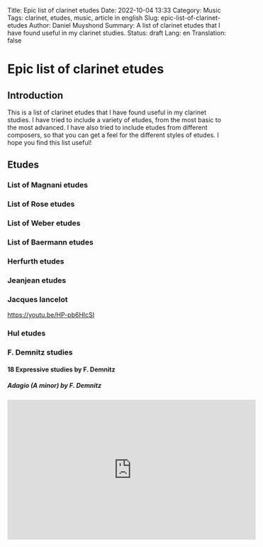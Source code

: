 Title: Epic list of clarinet etudes
Date: 2022-10-04 13:33
Category: Music
Tags: clarinet, etudes, music, article in english
Slug: epic-list-of-clarinet-etudes
Author: Daniel Muyshond
Summary: A list of clarinet etudes that I have found useful in my clarinet studies.
Status: draft
Lang: en
Translation: false

# Epic list of clarinet etudes

## Introduction

This is a list of clarinet etudes that I have found useful in my clarinet studies. I have tried to include a variety of etudes, from the most basic to the most advanced. I have also tried to include etudes from different composers, so that you can get a feel for the different styles of etudes. I hope you find this list useful!

## Etudes

### List of Magnani etudes

### List of Rose etudes

### List of Weber etudes

### List of Baermann etudes

### Herfurth etudes

### Jeanjean etudes

### Jacques lancelot

https://youtu.be/HP-pb6HlcSI

### Hul etudes

### F. Demnitz studies

#### 18 Expressive studies by F. Demnitz

##### Adagio (A minor) by F. Demnitz

<iframe width="560" height="315" src="https://www.youtube.com/embed/OO1hGkvt5m0" title="YouTube video player" frameborder="0" allow="accelerometer; autoplay; clipboard-write; encrypted-media; gyroscope; picture-in-picture" allowfullscreen></iframe>